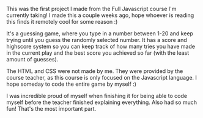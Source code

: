 This was the first project I made from the Full Javascript course I'm currently taking! I made this a couple weeks ago, hope whoever is reading this finds it remotely cool for some reason :)

It's a guessing game, where you type in a number between 1-20 and keep trying until you guess the randomly selected number. It has a score and highscore system so you can keep track of how many tries you have made in the current play and the best score you achieved so far (with the least amount of guesses).

The HTML and CSS were not made by me. They were provided by the course teacher, as this course is only focused on the Javascript language. I hope someday to code the entire game by myself :)

I was incredible proud of myself when finishing it for being able to code myself before the teacher finished explaining everything. Also had so much fun! That's the most important part.
